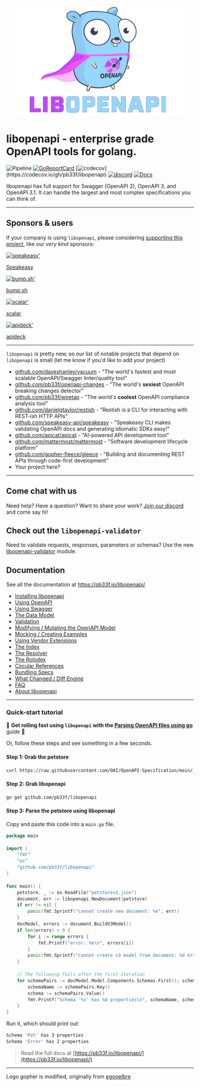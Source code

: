 <p align="center">
	<img src="libopenapi-logo.png" alt="libopenapi" height="300px" width="450px"/>
</p>

# libopenapi - enterprise grade OpenAPI tools for golang.


![Pipeline](https://github.com/pb33f/libopenapi/workflows/Build/badge.svg)
[![GoReportCard](https://goreportcard.com/badge/github.com/pb33f/libopenapi)](https://goreportcard.com/report/github.com/pb33f/libopenapi)
[![codecov](https://codecov.io/gh/pb33f/libopenapi/branch/main/graph/badge.svg?)](https://codecov.io/gh/pb33f/libopenapi)
[![discord](https://img.shields.io/discord/923258363540815912)](https://discord.gg/x7VACVuEGP)
[![Docs](https://img.shields.io/badge/godoc-reference-5fafd7)](https://pkg.go.dev/github.com/pb33f/libopenapi)

libopenapi has full support for Swagger (OpenAPI 2), OpenAPI 3, and OpenAPI 3.1. It can handle the largest and most
complex specifications you can think of.

---

## Sponsors & users
If your company is using `libopenapi`, please considering [supporting this project](https://github.com/sponsors/daveshanley), 
like our _very kind_ sponsors:

<a href="https://speakeasy.com/editor?utm_source=libopenapi+repo&utm_medium=github+sponsorship">
<picture>
  <source media="(prefers-color-scheme: dark)" srcset=".github/sponsors/speakeasy-github-sponsor-dark.svg">
  <img alt="speakeasy'" src=".github/sponsors/speakeasy-github-sponsor-light.svg">
</picture>
</a>

[Speakeasy](https://speakeasy.com/editor?utm_source=libopenapi+repo&utm_medium=github+sponsorship)

<a href="https://bump.sh/?utm_source=quobix&utm_campaign=sponsor">
<picture>
  <source media="(prefers-color-scheme: dark)" srcset=".github/sponsors/bump-sh-dark.png">
  <img alt="bump.sh'" src=".github/sponsors/bump-sh-light.png">
</picture>
</a>

[bump.sh](https://bump.sh/?utm_source=quobix&utm_campaign=sponsor)

<a href="https://scalar.com">
<picture>
  <source media="(prefers-color-scheme: dark)" srcset=".github/sponsors/scalar-dark.png">
  <img alt="scalar'" src=".github/sponsors/scalar-light.png">
</picture>
</a>

[scalar](https://scalar.com)

<a href="https://apideck.com">
<picture>
  <source media="(prefers-color-scheme: dark)" srcset=".github/sponsors/apideck-dark.png">
  <img alt="apideck'" src=".github/sponsors/apideck-light.png">
</picture>
</a>

[apideck](https://apideck.com)

---

`libopenapi` is pretty new, so our list of notable projects that depend on `libopenapi` is small (let me know if you'd like to add your project)

- [github.com/daveshanley/vacuum](https://github.com/daveshanley/vacuum) - "The world's fastest and most scalable OpenAPI/Swagger linter/quality tool"
- [github.com/pb33f/openapi-changes](https://github.com/pb33f/openapi-changes) - "The world's **sexiest** OpenAPI breaking changes detector"
- [github.com/pb33f/wiretap](https://github.com/pb33f/wiretap) - "The world's **coolest** OpenAPI compliance analysis tool"
- [github.com/danielgtaylor/restish](https://github.com/danielgtaylor/restish) - "Restish is a CLI for interacting with REST-ish HTTP APIs"
- [github.com/speakeasy-api/speakeasy](https://github.com/speakeasy-api/speakeasy) - "Speakeasy CLI makes validating OpenAPI docs and generating idiomatic SDKs easy!"
- [github.com/apicat/apicat](https://github.com/apicat/apicat) - "AI-powered API development tool"
- [github.com/mattermost/mattermost](https://github.com/mattermost/mattermost) - "Software development lifecycle platform"
- [github.com/gopher-fleece/gleece](https://github.com/gopher-fleece/gleece) - "Building and documenting REST APIs through code-first development"
- Your project here?
---

## Come chat with us

Need help? Have a question? Want to share your work? [Join our discord](https://discord.gg/x7VACVuEGP) and
come say hi!

## Check out the `libopenapi-validator`

Need to validate requests, responses, parameters or schemas? Use the new 
[libopenapi-validator](https://github.com/pb33f/libopenapi-validator) module.

## Documentation

See all the documentation at https://pb33f.io/libopenapi/

- [Installing libopenapi](https://pb33f.io/libopenapi/installing/)
- [Using OpenAPI](https://pb33f.io/libopenapi/openapi/)
- [Using Swagger](https://pb33f.io/libopenapi/swagger/)
- [The Data Model](https://pb33f.io/libopenapi/model/)
- [Validation](https://pb33f.io/libopenapi/validation/)
- [Modifying / Mutating the OpenAPI Model](https://pb33f.io/libopenapi/modifying/)
- [Mocking / Creating Examples](https://pb33f.io/libopenapi/mocks/)
- [Using Vendor Extensions](https://pb33f.io/libopenapi/extensions/)
- [The Index](https://pb33f.io/libopenapi/index/)
- [The Resolver](https://pb33f.io/libopenapi/resolver/)
- [The Rolodex](https://pb33f.io/libopenapi/rolodex/)
- [Circular References](https://pb33f.io/libopenapi/circular-references/)
- [Bundling Specs](https://pb33f.io/libopenapi/bundling/)
- [What Changed / Diff Engine](https://pb33f.io/libopenapi/what-changed/)
- [FAQ](https://pb33f.io/libopenapi/faq/)
- [About libopenapi](https://pb33f.io/libopenapi/about/)
---

### Quick-start tutorial

👀 **Get rolling fast using `libopenapi` with the 
[Parsing OpenAPI files using go](https://quobix.com/articles/parsing-openapi-using-go/)** guide 👀

Or, follow these steps and see something in a few seconds.

#### Step 1: Grab the petstore

```bash
curl https://raw.githubusercontent.com/OAI/OpenAPI-Specification/main/_archive_/schemas/v3.0/pass/petstore.yaml > petstorev3.json
```

#### Step 2: Grab libopenapi

```bash
go get github.com/pb33f/libopenapi
```

#### Step 3: Parse the petstore using libopenapi

Copy and paste this code into a `main.go` file.

```go
package main

import (
	"fmt"
	"os"
	"github.com/pb33f/libopenapi"
)

func main() {
	petstore, _ := os.ReadFile("petstorev3.json")
	document, err := libopenapi.NewDocument(petstore)
	if err != nil {
		panic(fmt.Sprintf("cannot create new document: %e", err))
	}
	docModel, errors := document.BuildV3Model()
	if len(errors) > 0 {
		for i := range errors {
			fmt.Printf("error: %e\n", errors[i])
		}
		panic(fmt.Sprintf("cannot create v3 model from document: %d errors reported", len(errors)))
	}

	// The following fails after the first iteration
	for schemaPairs := docModel.Model.Components.Schemas.First(); schemaPairs != nil; schemaPairs = schemaPairs.Next() {
		schemaName := schemaPairs.Key()
		schema := schemaPairs.Value()
		fmt.Printf("Schema '%s' has %d properties\n", schemaName, schema.Schema().Properties.Len())
	}
}
```

Run it, which should print out:

```bash
Schema 'Pet' has 3 properties
Schema 'Error' has 2 properties
```


> Read the full docs at [https://pb33f.io/libopenapi/](https://pb33f.io/libopenapi/)

---

Logo gopher is modified, originally from [egonelbre](https://github.com/egonelbre/gophers)
